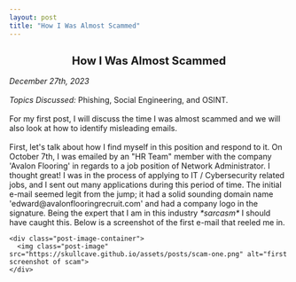```yaml
---
layout: post
title: "How I Was Almost Scammed"
---
```

<!DOCTYPE html>
<html lang="en">
<head>
  <meta charset="utf-8">
  <meta http-equiv="X-UA-Compatible" content="IE=edge">
  <meta name="viewport" content="width=device-width, initial-scale=1">
  <meta property="og:title" content="How I Was Almost Scammed">
  <meta property="og:description" content="Discussing phishing, social engineering, and OSINT.">
  <meta property="og:type" content="article">
  <meta property="og:url" content="https://skullcave.github.io/almost-scammed/">
  <meta property="og:image" content="https://skullcave.github.io/assets/posts/scam-one.png">
  <title>How I Was Almost Scammed</title>
  <!-- Add your other head elements here -->
</head>

<body>
  <h2 style="text-align: center; font-size: 20px;">How I Was Almost Scammed</h2>

  <div class="indented-text">
    <i>December 27th, 2023</i><br><br>
    <i class="underline">Topics Discussed:</i> Phishing, Social Engineering, and OSINT.<br><br>
    For my first post, I will discuss the time I was almost scammed and we will also look at how to identify misleading emails.<br><br>
    First, let's talk about how I find myself in this position and respond to it. On October 7th, I was emailed by an "HR Team" member with the company 'Avalon Flooring' in regards to a job position of Network Administrator. I thought great! I was in the process of applying to IT / Cybersecurity related jobs, and I sent out many applications during this period of time. The initial e-mail seemed legit from the jump; it had a solid sounding domain name 'edward@avalonflooringrecruit.com' and had a company logo in the signature. Being the expert that I am in this industry <em>&#42;sarcasm&#42;</em> I should have caught this. Below is a screenshot of the first e-mail that reeled me in.
    
    <div class="post-image-container">
      <img class="post-image" src="https://skullcave.github.io/assets/posts/scam-one.png" alt="first screenshot of scam">
    </div>
  </div>

  <!-- Add your other body elements here -->

</body>
</html>
